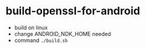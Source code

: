 # build-openssl-for-android
- build on linux
- change ANDROID_NDK_HOME needed
- command `./build.sh`

